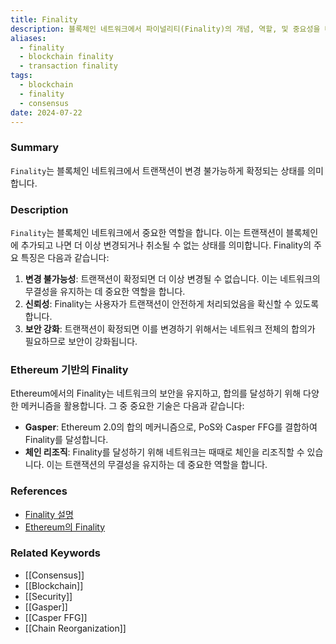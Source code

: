 ```yaml
---
title: Finality
description: 블록체인 네트워크에서 파이널리티(Finality)의 개념, 역할, 및 중요성을 다룹니다.
aliases:
  - finality
  - blockchain finality
  - transaction finality
tags:
  - blockchain
  - finality
  - consensus
date: 2024-07-22
---
```

### Summary

`Finality`는 블록체인 네트워크에서 트랜잭션이 변경 불가능하게 확정되는 상태를 의미합니다.

### Description

`Finality`는 블록체인 네트워크에서 중요한 역할을 합니다. 이는 트랜잭션이 블록체인에 추가되고 나면 더 이상 변경되거나 취소될 수 없는 상태를 의미합니다. Finality의 주요 특징은 다음과 같습니다:

1. **변경 불가능성**: 트랜잭션이 확정되면 더 이상 변경될 수 없습니다. 이는 네트워크의 무결성을 유지하는 데 중요한 역할을 합니다.
2. **신뢰성**: Finality는 사용자가 트랜잭션이 안전하게 처리되었음을 확신할 수 있도록 합니다.
3. **보안 강화**: 트랜잭션이 확정되면 이를 변경하기 위해서는 네트워크 전체의 합의가 필요하므로 보안이 강화됩니다.

### Ethereum 기반의 Finality

Ethereum에서의 Finality는 네트워크의 보안을 유지하고, 합의를 달성하기 위해 다양한 메커니즘을 활용합니다. 그 중 중요한 기술은 다음과 같습니다:

- **Gasper**: Ethereum 2.0의 합의 메커니즘으로, PoS와 Casper FFG를 결합하여 Finality를 달성합니다.
- **체인 리조직**: Finality를 달성하기 위해 네트워크는 때때로 체인을 리조직할 수 있습니다. 이는 트랜잭션의 무결성을 유지하는 데 중요한 역할을 합니다.

### References

- [Finality 설명](https://en.wikipedia.org/wiki/Finality)
- [Ethereum의 Finality](https://ethereum.org/en/glossary/#finality)

### Related Keywords

- [[Consensus]]
- [[Blockchain]]
- [[Security]]
- [[Gasper]]
- [[Casper FFG]]
- [[Chain Reorganization]]
